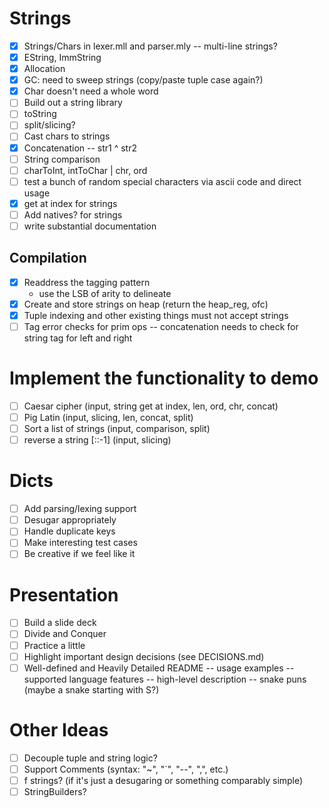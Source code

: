 # Strings

-   [x] Strings/Chars in lexer.mll and parser.mly
        -- multi-line strings?
-   [x] EString, ImmString
-   [x] Allocation
-   [x] GC: need to sweep strings (copy/paste tuple case again?)
-   [x] Char doesn't need a whole word
-   [ ] Build out a string library
-   [ ] toString
-   [ ] split/slicing?
-   [ ] Cast chars to strings
-   [x] Concatenation
        -- str1 ^ str2
-   [ ] String comparison
-   [ ] charToInt, intToChar | chr, ord
-   [ ] test a bunch of random special characters via ascii code and direct usage
-   [x] get at index for strings
-   [ ] Add natives? for strings
-   [ ] write substantial documentation

## Compilation

-   [x] Readdress the tagging pattern
    -   use the LSB of arity to delineate
-   [x] Create and store strings on heap (return the heap_reg, ofc)
-   [x] Tuple indexing and other existing things must not accept strings
-   [ ] Tag error checks for prim ops
        -- concatenation needs to check for string tag for left and right

# Implement the functionality to demo
- [ ] Caesar cipher (input, string get at index, len, ord, chr, concat)
- [ ] Pig Latin (input, slicing, len, concat, split)
- [ ] Sort a list of strings (input, comparison, split)
- [ ] reverse a string [::-1] (input, slicing)

# Dicts

-   [ ] Add parsing/lexing support
-   [ ] Desugar appropriately
-   [ ] Handle duplicate keys
-   [ ] Make interesting test cases
-   [ ] Be creative if we feel like it

# Presentation

-   [ ] Build a slide deck
-   [ ] Divide and Conquer
-   [ ] Practice a little
-   [ ] Highlight important design decisions (see DECISIONS.md)
-   [ ] Well-defined and Heavily Detailed README
        -- usage examples
        -- supported language features
        -- high-level description
        -- snake puns (maybe a snake starting with S?)

# Other Ideas

-   [ ] Decouple tuple and string logic?
-   [ ] Support Comments (syntax: "~", "`", "--", ",", etc.)
-   [ ] f strings? (if it's just a desugaring or
        something comparably simple)
-   [ ] StringBuilders?
